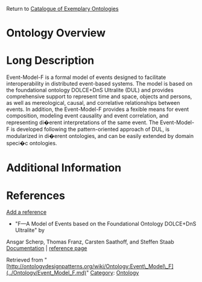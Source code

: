 Return to [Catalogue of Exemplary Ontologies](../Ontology/Main.md "Ontology:Main")



#  Ontology Overview


#  Long Description


Event-Model-F is a formal model of events designed to facilitate interoperability in distributed event-based systems. The model is based on the foundational ontology DOLCE+DnS Ultralite (DUL) and provides comprehensive support to represent time and space, objects and persons, as well as mereological, causal, and correlative relationships between events. In addition, the Event-Model-F provides a fexible means for event composition, modeling event causality and event correlation, and representing di�erent interpretations of the same event. The Event-Model-F is developed following the pattern-oriented approach of DUL, is modularized in di�erent ontologies, and can be easily extended by domain speci�c ontologies.



#  Additional Information


  



  




#  References


[Add a reference](index.php@title=Odp%253AAdd_reference&subject=Ontology%253AEvent+Model+F.html "http://ontologydesignpatterns.org/wiki/index.php?title=Odp:Add_reference&subject=Ontology%3AEvent+Model+F")



* "F—A Model of Events based on the Foundational Ontology DOLCE+DnS Ultralite" by


Ansgar Scherp, Thomas Franz, Carsten Saathoff, and Steffen Staab [Documentation](http://www.uni-koblenz-landau.de/koblenz/fb4/AGStaab/Research/ontologies/events/event-model-f-kcap.pdf "http://www.uni-koblenz-landau.de/koblenz/fb4/AGStaab/Research/ontologies/events/event-model-f-kcap.pdf") | [reference page](http://ontologydesignpatterns.org/wiki/Community:References/Paper_F%E2%80%94A_Model "Community:References/Paper F—A Model")





Retrieved from "[http://ontologydesignpatterns.org/wiki/Ontology:Event\_Model\_F](../Ontology/Event_Model_F.md)"
 [Category](http://ontologydesignpatterns.org/wiki/Special:Categories "Special:Categories"): [Ontology](../Category/Ontology.md "Category:Ontology")